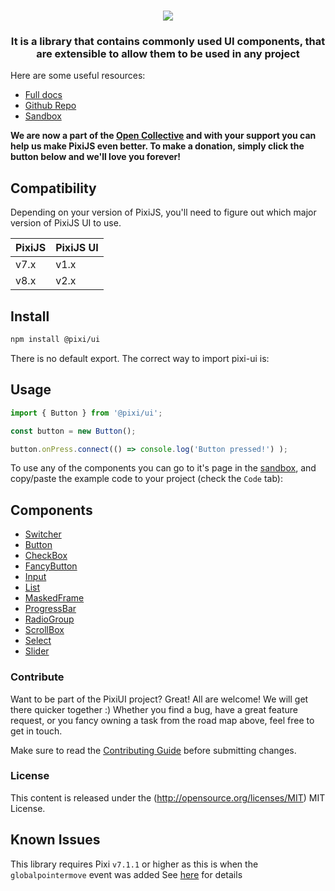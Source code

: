<div align="center">
    <h1><img src="https://user-images.githubusercontent.com/11766115/228632186-ea0caf7d-f829-4b38-b005-bc9141b0190b.png" />
</h1>
    <h3>It is a library that contains commonly used UI components, that are extensible to allow them to be used in any project</h3>
</div>

Here are some useful resources:

-   [Full docs](https://pixijs.io/ui/)
-   [Github Repo](https://github.com/pixijs/ui)
-   [Sandbox](https://pixijs.io/ui/storybook/)

**We are now a part of the [Open Collective](https://opencollective.com/pixijs) and with your support you can help us make PixiJS even better. To make a donation, simply click the button below and we'll love you forever!**

## Compatibility

Depending on your version of PixiJS, you'll need to figure out which major version of PixiJS UI to use.

| PixiJS      | PixiJS UI      |
|-------------|----------------|
| v7.x        | v1.x           |
| v8.x        | v2.x           |


## Install

```sh
npm install @pixi/ui
```

There is no default export. The correct way to import pixi-ui is:

## Usage
```js
import { Button } from '@pixi/ui';

const button = new Button();

button.onPress.connect(() => console.log('Button pressed!') );
```

To use any of the components you can go to it's page in the [sandbox](https://pixijs.io/ui/storybook/),
and copy/paste the example code to your project (check the `Code` tab):

## Components

-  [Switcher](https://pixijs.io/ui/storybook/?path=/story/components-switcher-sprites--sprites)
-  [Button](https://pixijs.io/ui/storybook/?path=/story/components-button-button-container-sprite--button-container-sprite)
-  [CheckBox](https://pixijs.io/ui/storybook/?path=/story/components-checkbox-use-graphics--use-graphics)
-  [FancyButton](https://pixijs.io/ui/storybook/?path=/story/components-fancybutton-using-sprite-and-bitmaptext--using-sprite-and-bitmap-text)
-  [Input](https://pixijs.io/ui/storybook/?path=/story/components-input-use-graphics--use-graphics)
-  [List](https://pixijs.io/ui/storybook/?path=/story/components-list-use-graphics--use-graphics)
-  [MaskedFrame](https://pixijs.io/ui/storybook/?path=/story/components-maskedframe-use-graphics--use-graphics)
-  [ProgressBar](https://pixijs.io/ui/storybook/?path=/story/components-progressbar-circular--circular)
-  [RadioGroup](https://pixijs.io/ui/storybook/?path=/story/components-radiogroup-use-graphics--use-graphics)
-  [ScrollBox](https://pixijs.io/ui/storybook/?path=/story/components-scrollbox-use-graphics--use-graphics)
-  [Select](https://pixijs.io/ui/storybook/?path=/story/components-select-use-graphics--use-graphics)
-  [Slider](https://pixijs.io/ui/storybook/?path=/story/components-slider-graphics--double)

### Contribute ###

Want to be part of the PixiUI project? Great! All are welcome! We will get there quicker
together :) Whether you find a bug, have a great feature request, or you fancy owning a task
from the road map above, feel free to get in touch.

Make sure to read the [Contributing Guide](.github/CONTRIBUTING.md)
before submitting changes.

### License ###

This content is released under the (http://opensource.org/licenses/MIT) MIT License.

## Known Issues

This library requires Pixi `v7.1.1` or higher as this is when the `globalpointermove` event was added
See [here](https://github.com/pixijs/pixijs/pull/9067) for details
